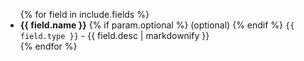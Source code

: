 <ul>
{% for field in include.fields %}
<li>
	<strong>{{ field.name }}</strong>
	{% if param.optional %}
    	(optional)
	{% endif %}
	<code>{{ field.type }}</code> - {{ field.desc | markdownify }}
</li>
{% endfor %}
</ul>
